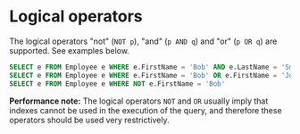 # Logical operators

The logical operators "not" (`NOT p`), "and" (`p AND q`) and "or" (`p OR q`) are supported. See examples below.

```sql
SELECT e FROM Employee e WHERE e.FirstName = 'Bob' AND e.LastName = 'Smith'
SELECT e FROM Employee e WHERE e.FirstName = 'Bob' OR e.FirstName = 'John'
SELECT e FROM Employee e WHERE NOT e.FirstName = 'Bob'
```

**Performance note:** The logical operators `NOT` and `OR` usually imply that indexes cannot be used in the execution of the query, and therefore these operators should be used very restrictively.
